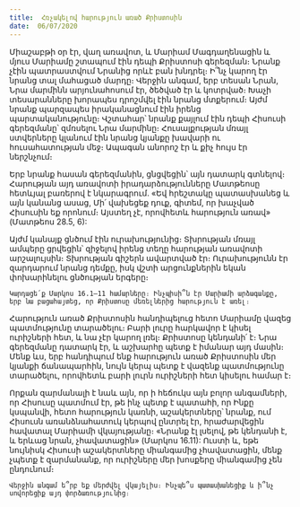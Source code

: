 ```yaml
---
title:  Հռչակելով հարություն առած Քրիստոսին
date:  06/07/2020
---
```


Միաշաբթի օր էր, վաղ առավոտ, և Մարիամ Մագդաղենացին և մյուս Մարիամը շտապում էին դեպի Քրիստոսի գերեզման։ Նրանք չէին պատրաստվում Նրանից որևէ բան խնդրել։ Ի՞նչ կարող էր նրանց տալ մահացած մարդը։ Վերջին անգամ, երբ տեսան Նրան, Նրա մարմինն արյունահոսում էր, ծեծված էր և կոտրված։ Խաչի տեսարանները խորապես դրոշմվել էին նրանց մտքերում։ Այժմ նրանք պարզապես իրականացնում էին իրենց պարտականությունը։ Վշտահար՝ նրանք քայլում էին դեպի Հիսուսի գերեզմանը՝ զմռսելու Նրա մարմինը։ Հուսալքության մռայլ ստվերները կլանում էին նրանց կյանքը խավարի ու հուսահատության մեջ։ Ապագան անորոշ էր և քիչ հույս էր ներշնչում։

Երբ նրանք հասան գերեզմանին, ցնցվեցին՝ այն դատարկ գտնելով։ Հարության այդ առավոտի իրադարձությունները Մատթեոսը հետևյալ բառերով է նկարագրում. «Եվ հրեշտակը պատասխանեց և այն կանանց ասաց, Մի՛ վախեցեք դուք, գիտեմ, որ խաչված Հիսուսին եք որոնում։ Այստեղ չէ, որովհետև հարություն առավ» (Մատթեոս 28.5, 6):

Այժմ կանայք ցնծում էին ուրախությունից։ Տխրության մռայլ ամպերը ցրվեցին՝ զիջելով իրենց տեղը հարության առավոտի արշալույսին։ Տխրության գիշերն ավարտված էր։ Ուրախությունն էր զարդարում նրանց դեմքը, իսկ վշտի արցունքներին եկան փոխարինելու ցնծության երգերը։

`Կարդացե՛ք Մարկոս 16.1–11 համարները։ Ինչպիսի՞ն էր Մարիամի արձագանքը, երբ նա բացահայտեց, որ Քրիստոսը մեռելներից հարություն է առել։`

Հարություն առած Քրիստոսին հանդիպելուց հետո Մարիամը վազեց պատմությունը տարածելու։ Բարի լուրը հարկավոր է կիսել ուրիշների հետ, և նա չէր կարող լռել։ Քրիստոսը կենդանի՛ է։ Նրա գերեզմանը դատարկ էր, և աշխարհը պետք է իմանար այդ մասին։ Մենք ևս, երբ հանդիպում ենք հարություն առած Քրիստոսին մեր կյանքի ճանապարհին, նույն կերպ պետք է վազենք պատմությունը տարածելու, որովհետև բարի լուրն ուրիշների հետ կիսելու համար է։

Որքան զարմանալի է նաև այն, որ ի հեճուկս այն բոլոր անգամների, որ Հիսուսը պատմում էր, թե ինչ պետք է պատահի, որ Ինքը կսպանվի, հետո հարություն կառնի, աշակերտները՝ նրանք, ում Հիսուսն առանձնահատուկ կերպով ընտրել էր, հրաժարվեցին հավատալ Մարիամի վկայությանը։ «Նրանք էլ լսելով, թե կենդանի է, և երևաց նրան, չհավատացին» (Մարկոս 16.11): Ուստի և, եթե նույնիսկ Հիսուսի աշակերտները միանգամից չհավատացին, մենք չպետք է զարմանանք, որ ուրիշները մեր խոսքերը միանգամից չեն ընդունում։

`Վերջին անգամ ե՞րբ եք մերժվել վկայելիս։ Ինչպե՞ս պատասխանեցիք և ի՞նչ սովորեցիք այդ փորձառությունից։`